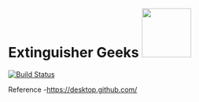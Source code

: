 # Extinguisher Geeks  <img src="https://www.hrlcomp.com/wp-content/uploads/2018/08/Fire-Extinguisher-Training-1350x675.jpg" width="100">



[![Build Status](https://travis-ci.org/joemccann/dillinger.svg?branch=master)](https://travis-ci.org/joemccann/dillinger)

Reference
  -https://desktop.github.com/
